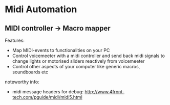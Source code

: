 # Midi Automation
## MIDI controller -> Macro mapper

Features:
- Map MIDI-events to functionalities on your PC
- Control voicemeeter with a midi controller and send back midi signals to change lights or motorised sliders reactively from voicemeeter
- Control other aspects of your computer like generic macros, soundboards etc


noteworthy info:
- midi message headers for debug: http://www.4front-tech.com/pguide/midi/midi5.html

